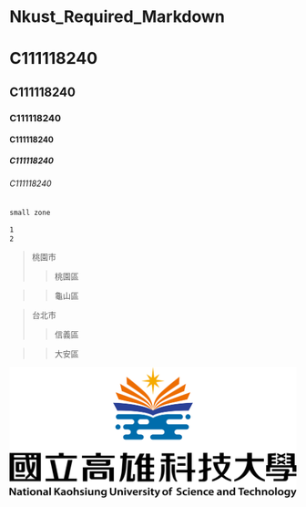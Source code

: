 # Nkust_Required_Markdown

# C111118240
## C111118240
### C111118240
#### C111118240
##### C111118240
###### C111118240

`small zone`

```big zone
1
2
```

>桃園市
>>桃園區

>>龜山區

>台北市
>>信義區

>>大安區

![NKUST](nkust.png "NKUST")
